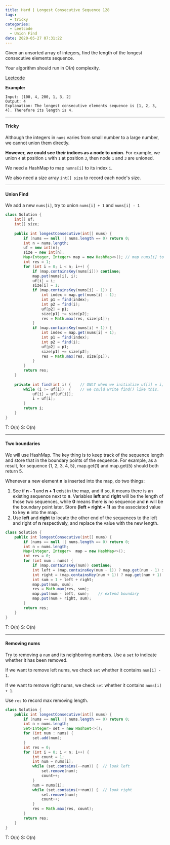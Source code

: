 ```yaml
---
title: Hard | Longest Consecutive Sequence 128
tags:
  - tricky
categories:
  - Leetcode
  - Union Find
date: 2020-05-27 07:31:22
---
```


Given an unsorted array of integers, find the length of the longest consecutive elements sequence.

Your algorithm should run in O(*n*) complexity.

[Leetcode](https://leetcode.com/problems/longest-consecutive-sequence/)

<!--more-->

**Example:**

```
Input: [100, 4, 200, 1, 3, 2]
Output: 4
Explanation: The longest consecutive elements sequence is [1, 2, 3, 4]. Therefore its length is 4.
```

---

#### Tricky 

Although the integers in `nums` varies from small number to a large number, we cannot union them directly.

**However, we could see their indices as a node to union.** For example, we union `4` at position `1` with `1` at position `3`, then node `1` and `3` are unioned.

We need  a HashMap to map `numns[i]` to its index `i`.

We also need a size array `int[] size` to record each node's size.

---

#### Union Find

We add a new `nums[i]`, try to union `nums[i] + 1` and `nums[i] - 1`

```java
class Solution {
    int[] uf;
    int[] size;
    
    public int longestConsecutive(int[] nums) {
        if (nums == null || nums.length == 0) return 0;
        int n = nums.length;
        uf = new int[n];
        size = new int[n];
        Map<Integer, Integer> map = new HashMap<>(); // map nums[i] to index i.
        int res = 1;
        for (int i = 0; i < n; i++) {
            if (map.containsKey(nums[i])) continue;
            map.put(nums[i], i);
            uf[i] = i;
            size[i] = 1;
            if (map.containsKey(nums[i] - 1)) {
                int index = map.get(nums[i] - 1);
                int p1 = find(index);
                int p2 = find(i);
                uf[p2] = p1;
                size[p1] += size[p2];
                res = Math.max(res, size[p1]);
            }
            if (map.containsKey(nums[i] + 1)) {
                int index = map.get(nums[i] + 1);
                int p1 = find(index);
                int p2 = find(i);
                uf[p2] = p1;
                size[p1] += size[p2];
                res = Math.max(res, size[p1]);
            }
        }
        return res;
    }
    
    private int find(int i) {    // ONLY when we initialize uf[i] = i,
        while (i != uf[i])  {    // we could write find() like this.
            uf[i] = uf[uf[i]];
            i = uf[i];
        }
        return i;
    }
}
```

T: O(n)		S: O(n)

---

#### Two boundaries

We will use HashMap. The key thing is to keep track of the sequence length and store that in the boundary points of the sequence. For example, as a result, for sequence {1, 2, 3, 4, 5}, map.get(1) and map.get(5) should both return 5.

Whenever a new element **n** is inserted into the map, do two things:

1. See if **n - 1** and **n + 1** exist in the map, and if so, it means there is an existing sequence next to **n**. Variables **left** and **right** will be the length of those two sequences, while **0** means there is no sequence and **n** will be the boundary point later. Store **(left + right + 1)** as the associated value to key **n** into the map.
2. Use **left** and **right** to locate the other end of the sequences to the left and right of **n** respectively, and replace the value with the new length.

```java
class Solution {
    public int longestConsecutive(int[] nums) {
        if (nums == null || nums.length == 0) return 0;
        int n = nums.length;
        Map<Integer, Integer>  map = new HashMap<>();
        int res = 0;
        for (int num : nums) {
            if (map.containsKey(num)) continue;
            int left = (map.containsKey(num - 1)) ? map.get(num - 1) : 0; // find left boundary
            int right = (map.containsKey(num + 1)) ? map.get(num + 1) : 0;
            int sum = 1 + left + right;
            map.put(num, sum);
            res = Math.max(res, sum);
            map.put(num - left, sum);    // extend boundary
            map.put(num + right, sum);
        }
        return res;
    }
}
```

T: O(n)		S: O(n)

---

#### Removing nums

Try to removing a `num` and its neighboring numbers. Use a `set` to indicate whether it has been removed.

If we want to remove left nums, we check `set` whether it contains `num[i] - 1`.

If we want to remove right nums, we check `set` whether it contains `nums[i] + 1`.

Use `res` to record max removing length.

```java
class Solution {
    public int longestConsecutive(int[] nums) {
        if (nums == null || nums.length == 0) return 0;
        int n = nums.length;
        Set<Integer> set = new HashSet<>();
        for (int num : nums) {
            set.add(num);
        }
        int res = 0;
        for (int i = 0; i < n; i++) {
            int count = 1;
            int num = nums[i];
            while (set.contains(--num)) {  // look left
                set.remove(num);
                count++;
            }
            num = nums[i];
            while (set.contains(++num)) {  // look right
                set.remove(num);
                count++;
            }
            res = Math.max(res, count);
        }
        return res;
    }
}
```

T: O(n)		S: O(n)

